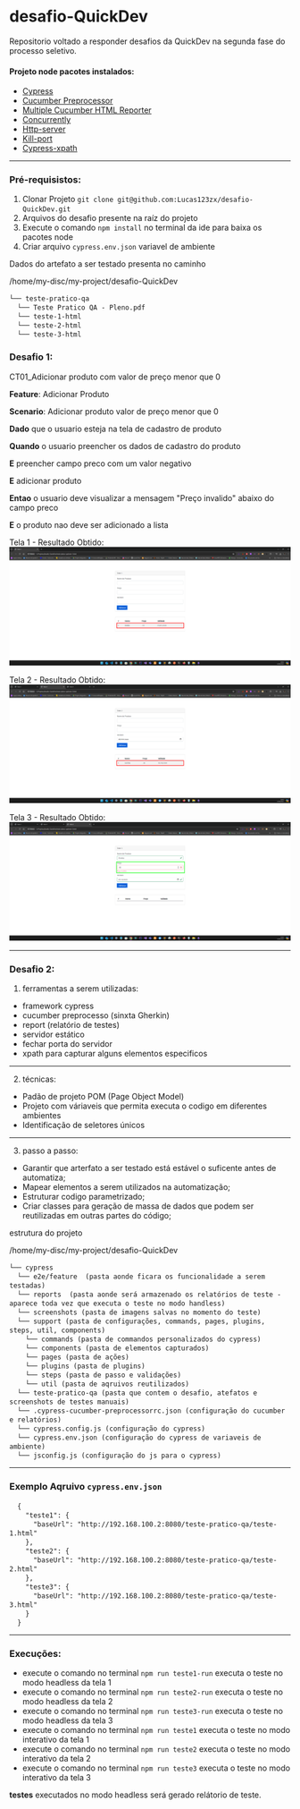 # desafio-QuickDev
Repositorio voltado a responder desafios da QuickDev na segunda fase do processo seletivo.

#### Projeto node pacotes instalados:

- [Cypress](https://www.cypress.io/) 
- [Cucumber Preprocessor](https://github.com/badeball/cypress-cucumber-preprocessor)
- [Multiple Cucumber HTML Reporter](https://www.npmjs.com/package/multiple-cucumber-html-reporter)
- [Concurrently](https://www.npmjs.com/package/concurrently)
- [Http-server](https://www.npmjs.com/package/http-server)
- [Kill-port](https://www.npmjs.com/package/kill-port)
- [Cypress-xpath](https://www.npmjs.com/package/cypress-xpath)

---

### Pré-requisistos:
1. Clonar Projeto `git clone git@github.com:Lucas123zx/desafio-QuickDev.git`
2. Arquivos do desafio presente na raíz do projeto 
3. Execute o comando `npm install` no terminal da ide para baixa os pacotes node
4. Criar arquivo `cypress.env.json` variavel de ambiente
  
Dados do artefato a ser testado presenta no caminho

/home/my-disc/my-project/desafio-QuickDev

    └── teste-pratico-qa
      └── Teste Pratico QA - Pleno.pdf
      └── teste-1-html 
      └── teste-2-html
      └── teste-3-html


### Desafio 1: 

CT01_Adicionar produto com valor de preço menor que 0 

**Feature**: Adicionar Produto 

**Scenario**: Adicionar produto valor de preço menor que 0

 **Dado** que o usuario esteja na tela de cadastro de produto

 **Quando** o usuario preencher os dados de cadastro do produto

 **E** preencher campo preco com um valor negativo

 **E** adicionar produto

 **Entao** o usuario deve visualizar a mensagem "Preço invalido" abaixo do campo preco

 **E** o produto nao deve ser adicionado a lista

Tela 1 - Resultado Obtido: 
![alt text](teste-pratico-qa/material_test/image.png)

Tela 2 - Resultado Obtido: 
![alt text](teste-pratico-qa/material_test/image-1.png)

Tela 3 - Resultado Obtido:
![alt text](teste-pratico-qa/material_test/image-3.png)

---

### Desafio 2:

1. ferramentas a serem utilizadas: 

- framework cypress
- cucumber preprocesso (sinxta Gherkin)
- report (relatório de testes)
- servidor estático 
- fechar porta do servidor
- xpath para capturar alguns elementos especificos

---
2. técnicas:

-  Padão de projeto POM (Page Object Model)
-  Projeto com váriaveis que permita executa o codigo em diferentes ambientes
-  Identificação de seletores únicos


---

3. passo a passo:
   
- Garantir que arterfato a ser testado está estável o suficente antes de automatiza; 
- Mapear elementos a serem utilizados na automatização;
- Estruturar codigo parametrizado;
- Criar classes para geração de massa de dados que podem ser reutilizadas em outras partes do código;

estrutura do projeto

/home/my-disc/my-project/desafio-QuickDev

    └── cypress
      └── e2e/feature  (pasta aonde ficara os funcionalidade a serem testadas)
      └── reports  (pasta aonde será armazenado os relatórios de teste - aparece toda vez que executa o teste no modo handless)
      └── screenshots (pasta de imagens salvas no momento do teste)
      └── support (pasta de configurações, commands, pages, plugins, steps, util, components)
        └── commands (pasta de commandos personalizados do cypress)
        └── components (pasta de elementos capturados)
        └── pages (pasta de ações)
        └── plugins (pasta de plugins)
        └── steps (pasta de passo e validações)
        └── util (pasta de aqruivos reutilizados)
      └── teste-pratico-qa (pasta que contem o desafio, atefatos e screenshots de testes manuais)
      └── .cypress-cucumber-preprocessorrc.json (configuração do cucumber e relatórios)
      └── cypress.config.js (configuração do cypress)
      └── cypress.env.json (configuração do cypress de variaveis de ambiente)
      └── jsconfig.js (configuração do js para o cypress)

---

### Exemplo Aqruivo `cypress.env.json`
```
  {
    "teste1": {
      "baseUrl": "http://192.168.100.2:8080/teste-pratico-qa/teste-1.html"
    },
    "teste2": {
      "baseUrl": "http://192.168.100.2:8080/teste-pratico-qa/teste-2.html"
    },
    "teste3": {
      "baseUrl": "http://192.168.100.2:8080/teste-pratico-qa/teste-3.html"
    }
  }
```

---

### Execuções: 

-  execute o comando no terminal `npm run teste1-run` executa o teste no modo headless da tela 1 
-  execute o comando no terminal `npm run teste2-run` executa o teste no modo headless da tela 2
-  execute o comando no terminal `npm run teste3-run` executa o teste no modo headless da tela 3
-  execute o comando no terminal `npm run teste1` executa o teste no modo interativo da tela 1
-  execute o comando no terminal `npm run teste2` executa o teste no modo interativo da tela 2
-  execute o comando no terminal `npm run teste3` executa o teste no modo interativo da tela 3



**testes** executados no modo headless será gerado relátorio de teste.

